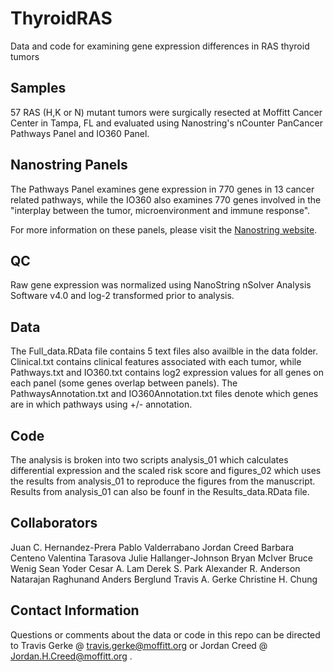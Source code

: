 # ThyroidRAS
Data and code for examining gene expression differences in RAS thyroid tumors 

## Samples

57 RAS (H,K or N) mutant tumors were surgically resected at Moffitt Cancer Center in Tampa, FL and evaluated using Nanostring's nCounter PanCancer Pathways Panel and IO360 Panel. 

## Nanostring Panels 

The Pathways Panel examines gene expression in 770 genes in 13 cancer related pathways, while the IO360 also examines 770 genes involved in the "interplay between the tumor, microenvironment and immune response".

For more information on these panels, please visit the [Nanostring website](https://www.nanostring.com/products/gene-expression-panels/gene-expression-panels-overview). 

## QC

Raw gene expression was normalized using NanoString nSolver Analysis Software v4.0 and log-2 transformed prior to analysis. 

## Data

The Full_data.RData file contains 5 text files also availble in the data folder. Clinical.txt contains clinical features associated with each tumor, while Pathways.txt and IO360.txt contains log2 expression values for all genes on each panel (some genes overlap between panels). The PathwaysAnnotation.txt and IO360Annotation.txt files denote which genes are in which pathways using +/- annotation. 

## Code 

The analysis is broken into two scripts analysis_01 which calculates differential expression and the scaled risk score and figures_02 which uses the results from analysis_01 to reproduce the figures from the manuscript. Results from analysis_01 can also be founf in the Results_data.RData file. 

## Collaborators

Juan C. Hernandez-Prera
Pablo Valderrabano
Jordan Creed
Barbara Centeno
Valentina Tarasova
Julie Hallanger-Johnson
Bryan McIver
Bruce Wenig
Sean Yoder
Cesar A. Lam
Derek S. Park
Alexander R. Anderson
Natarajan Raghunand
Anders Berglund
Travis A. Gerke
Christine H. Chung


## Contact Information 

Questions or comments about the data or code in this repo can be directed to Travis Gerke @ travis.gerke@moffitt.org or Jordan Creed @ Jordan.H.Creed@moffitt.org .
